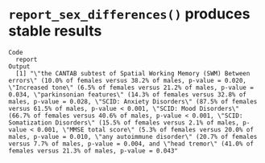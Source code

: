 # `report_sex_differences()` produces stable results

    Code
      report
    Output
      [1] "\"the CANTAB subtest of Spatial Working Memory (SWM) Between errors\" (10.0% of females versus 38.2% of males, p-value = 0.020, \"Increased tone\" (6.5% of females versus 21.2% of males, p-value = 0.034, \"parkinsonian features\" (14.3% of females versus 32.8% of males, p-value = 0.028, \"SCID: Anxiety Disorders\" (87.5% of females versus 61.5% of males, p-value < 0.001, \"SCID: Mood Disorders\" (66.7% of females versus 40.6% of males, p-value < 0.001, \"SCID: Somatization Disorders\" (15.5% of females versus 2.1% of males, p-value < 0.001, \"MMSE total score\" (5.3% of females versus 20.0% of males, p-value = 0.010, \"any autoimmune disorder\" (20.7% of females versus 7.7% of males, p-value = 0.004, and \"head tremor\" (41.0% of females versus 21.3% of males, p-value = 0.043"

